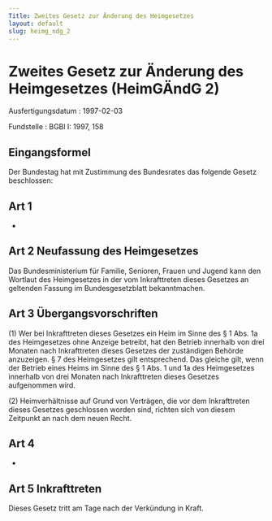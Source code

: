 ```yaml
---
Title: Zweites Gesetz zur Änderung des Heimgesetzes
layout: default
slug: heimg_ndg_2
---
```


# Zweites Gesetz zur Änderung des Heimgesetzes (HeimGÄndG 2)

Ausfertigungsdatum
:   1997-02-03

Fundstelle
:   BGBl I: 1997, 158



## Eingangsformel

Der Bundestag hat mit Zustimmung des Bundesrates das folgende Gesetz
beschlossen:


## Art 1

-


## Art 2 Neufassung des Heimgesetzes

Das Bundesministerium für Familie, Senioren, Frauen und Jugend kann
den Wortlaut des Heimgesetzes in der vom Inkrafttreten dieses Gesetzes
an geltenden Fassung im Bundesgesetzblatt bekanntmachen.


## Art 3 Übergangsvorschriften

(1) Wer bei Inkrafttreten dieses Gesetzes ein Heim im Sinne des § 1
Abs. 1a des Heimgesetzes ohne Anzeige betreibt, hat den Betrieb
innerhalb von drei Monaten nach Inkrafttreten dieses Gesetzes der
zuständigen Behörde anzuzeigen. § 7 des Heimgesetzes gilt
entsprechend. Das gleiche gilt, wenn der Betrieb eines Heims im Sinne
des § 1 Abs. 1 und 1a des Heimgesetzes innerhalb von drei Monaten nach
Inkrafttreten dieses Gesetzes aufgenommen wird.

(2) Heimverhältnisse auf Grund von Verträgen, die vor dem
Inkrafttreten dieses Gesetzes geschlossen worden sind, richten sich
von diesem Zeitpunkt an nach dem neuen Recht.


## Art 4

-


## Art 5 Inkrafttreten

Dieses Gesetz tritt am Tage nach der Verkündung in Kraft.

